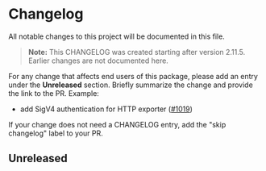 # Changelog

All notable changes to this project will be documented in this file.

> **Note:** This CHANGELOG was created starting after version 2.11.5. Earlier changes are not documented here.

For any change that affects end users of this package, please add an entry under the **Unreleased** section. Briefly summarize the change and provide the link to the PR. Example:

- add SigV4 authentication for HTTP exporter
  ([#1019](https://github.com/aws-observability/aws-otel-java-instrumentation/pull/1019))

If your change does not need a CHANGELOG entry, add the "skip changelog" label to your PR.

## Unreleased
